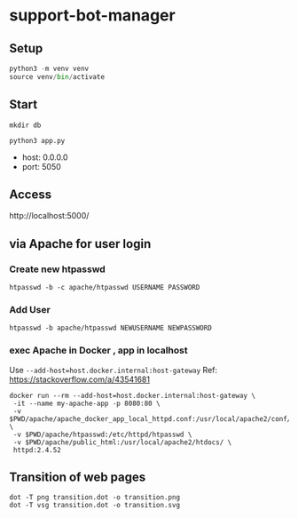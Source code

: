 # support-bot-manager

## Setup

```python
python3 -m venv venv
source venv/bin/activate
```

## Start

```console
mkdir db
```

```console
python3 app.py
```

- host: 0.0.0.0
- port: 5050

## Access

http://localhost:5000/

## via Apache for user login

### Create new htpasswd

```console
htpasswd -b -c apache/htpasswd USERNAME PASSWORD
```

### Add User

```console
htpasswd -b apache/htpasswd NEWUSERNAME NEWPASSWORD
```

### exec Apache in Docker , app in localhost

Use `--add-host=host.docker.internal:host-gateway`
Ref: https://stackoverflow.com/a/43541681

```console
docker run --rm --add-host=host.docker.internal:host-gateway \
 -it --name my-apache-app -p 8080:80 \
 -v $PWD/apache/apache_docker_app_local_httpd.conf:/usr/local/apache2/conf/httpd.conf \
 -v $PWD/apache/htpasswd:/etc/httpd/htpasswd \
 -v $PWD/apache/public_html:/usr/local/apache2/htdocs/ \
 httpd:2.4.52
```

## Transition of web pages

```console
dot -T png transition.dot -o transition.png
dot -T vsg transition.dot -o transition.svg
```
